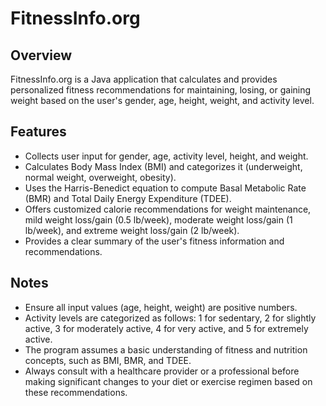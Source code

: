 # FitnessInfo.org

## Overview

FitnessInfo.org is a Java application that calculates and provides personalized fitness recommendations for maintaining, losing, or gaining weight based on the user's gender, age, height, weight, and activity level.

## Features

- Collects user input for gender, age, activity level, height, and weight.
- Calculates Body Mass Index (BMI) and categorizes it (underweight, normal weight, overweight, obesity).
- Uses the Harris-Benedict equation to compute Basal Metabolic Rate (BMR) and Total Daily Energy Expenditure (TDEE).
- Offers customized calorie recommendations for weight maintenance, mild weight loss/gain (0.5 lb/week), moderate weight loss/gain (1 lb/week), and extreme weight loss/gain (2 lb/week).
- Provides a clear summary of the user's fitness information and recommendations.

## Notes

- Ensure all input values (age, height, weight) are positive numbers.
- Activity levels are categorized as follows: 1 for sedentary, 2 for slightly active, 3 for moderately active, 4 for very active, and 5 for extremely active.
- The program assumes a basic understanding of fitness and nutrition concepts, such as BMI, BMR, and TDEE.
- Always consult with a healthcare provider or a professional before making significant changes to your diet or exercise regimen based on these recommendations.
